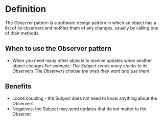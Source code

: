 # Definition
The Observer pattern is a software design pattern in which an object has a list of its observers and notifies them of any changes, usually by calling one of their methods.

## When to use the Observer pattern

* When you need many other objects to receive updates when another object changes
*For example:*
*The Subject sends many stocks to its Observers*
*The Observers choose the ones they want and use them*

## Benefits

* Loose coupling - the Subject does not need to know anything about the Observers
* Negatives: the Subject may send updates that do not matter to the Observer